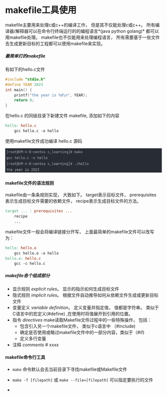 # makefile工具使用

makefile主要用来处理c或c++的编译工作， 但是其不仅能处理c或c++。 所有编译器/解释器可以在命令行终端运行的的编程语言*(java python golang)* 都可以用makefile处理。 makefile也不仅能用来处理编程语言， 所有需要基于一些文件去生成更新目标的工程都可以使用makefile来实现。

##### 最简单打的makefile

有如下的hello.c文件 

```c
#include "stdio.h"
#define YEAR 2023
int main() {
    printf("the year is %d\n", YEAR);
    return 0;
}
```

在hello.c 的同级目录下新建文件 makefile,  添加如下的内容

```makefile
hello: hello.c
	gcc hello.c -o hello
```

使用makefile文件成功编译 hello.c 源码

![image-20230420100251400](makefile.assets/image-20230420100251400.png) 



#### makefile文件的语法规则

makefile由一条条规则实现， 大致如下。 target表示目标文件， prerequisites 表示生成目标文件需要的依赖文件， recipe表示生成目标文件的方法。

```makefile
target ... : prerequisites ...
	recipe
	...
```

makefile文件一般会将编译链接分开写， 上面最简单的makefile文件可以改写为：

```makefile
hello: hello.o
	gcc hello.o -o hello
hello.o: hello.c
	gcc -c hello.c
```

##### makefile各个组成部分

- 显示规则 *explicit rules*。 显示的指示如何生成目标文件
- 隐式规则 *implicit rules*。 根据文件自动推导如何从依赖文件生成或更新目标文件
- 变量定义 *variable definition*。 定义变量并指定值， 值都是字符串。 类似于C语言中的宏定义(#define) ,在使用时将值展开到引用的位置。
- 指令 *directives*    make读取Makefile文件过程中的一些特殊操作， 包括：
  - 包含引入另一个makefile文件， 类似于c语言中 （#include)
  - 确定是否使用或略过makefile文件中的一部分内容，类似于（#if)
  - 定义多行变量
- 注释 *comments*    # xxxx

#### makefile命令行工具

- `make`   命令默认会去当前目录下寻找makefile或Makefile文件

- `make -f [filepath]` 或 `make --file=[filepath]`   可以指定要执行的文件
- 